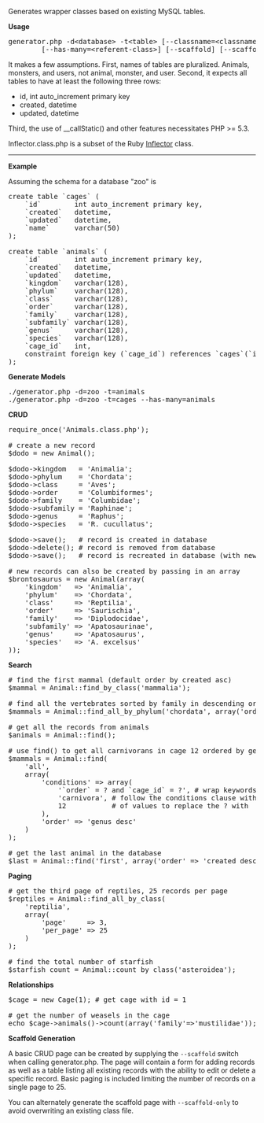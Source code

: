 Generates wrapper classes based on existing MySQL tables.

**Usage**

<pre>
generator.php -d&lt;database&gt; -t&lt;table&gt; [--classname=&lt;classname&gt;]
        [--has-many=&lt;referent-class&gt;] [--scaffold] [--scaffold-only]
</pre>

It makes a few assumptions. First, names of tables are pluralized. Animals, monsters, and users, not animal, monster, and user. Second, it expects all tables to have at least the following three rows:

* id, int auto_increment primary key
* created, datetime
* updated, datetime

Third, the use of __callStatic() and other features necessitates PHP >= 5.3.

Inflector.class.php is a subset of the Ruby [Inflector](http://as.rubyonrails.org/classes/Inflector.html) class.

<hr>

**Example**

Assuming the schema for a database "zoo" is

<pre>
create table `cages` (
    `id`        int auto_increment primary key,
    `created`   datetime,
    `updated`   datetime,
    `name`      varchar(50)
);

create table `animals` (
    `id`        int auto_increment primary key,
    `created`   datetime,
    `updated`   datetime,
    `kingdom`   varchar(128),
    `phylum`    varchar(128),
    `class`     varchar(128),
    `order`     varchar(128),
    `family`    varchar(128),
    `subfamily` varchar(128),
    `genus`     varchar(128),
    `species`   varchar(128),
    `cage_id`   int,
    constraint foreign key (`cage_id`) references `cages`(`id`)
);
</pre>

**Generate Models**

<pre>
./generator.php -d=zoo -t=animals
./generator.php -d=zoo -t=cages --has-many=animals
</pre>

<b>CRUD</b>

<pre>
require_once('Animals.class.php');

# create a new record
$dodo = new Animal();

$dodo->kingdom   = 'Animalia';
$dodo->phylum    = 'Chordata';
$dodo->class     = 'Aves';
$dodo->order     = 'Columbiformes';
$dodo->family    = 'Columbidae';
$dodo->subfamily = 'Raphinae';
$dodo->genus     = 'Raphus';
$dodo->species   = 'R. cucullatus';

$dodo->save();   # record is created in database
$dodo->delete(); # record is removed from database
$dodo->save();   # record is recreated in database (with new id)

# new records can also be created by passing in an array
$brontosaurus = new Animal(array(
    'kingdom'   => 'Animalia',
    'phylum'    => 'Chordata',
    'class'     => 'Reptilia',
    'order'     => 'Saurischia',
    'family'    => 'Diplodocidae',
    'subfamily' => 'Apatosaurinae',
    'genus'     => 'Apatosaurus',
    'species'   => 'A. excelsus'
));
</pre>

**Search**

<pre>
# find the first mammal (default order by created asc)
$mammal = Animal::find_by_class('mammalia');

# find all the vertebrates sorted by family in descending order
$mammals = Animal::find_all_by_phylum('chordata', array('order' => 'family desc'));

# get all the records from animals
$animals = Animal::find();

# use find() to get all carnivorans in cage 12 ordered by genus, reverse alphabetical
$mammals = Animal::find(
    'all',
    array(
        'conditions' => array(
            '`order` = ? and `cage_id` = ?', # wrap keywords as in raw SQL
            'carnivora', # follow the conditions clause with an ordered list
            12           # of values to replace the ? with
        ),
        'order' => 'genus desc'
    )
);

# get the last animal in the database
$last = Animal::find('first', array('order' => 'created desc'));
</pre>

**Paging**

<pre>
# get the third page of reptiles, 25 records per page
$reptiles = Animal::find_all_by_class(
    'reptilia',
    array(
        'page'     => 3,
        'per_page' => 25
    )
);

# find the total number of starfish
$starfish_count = Animal::count_by_class('asteroidea');
</pre>

**Relationships**

<pre>
$cage = new Cage(1); # get cage with id = 1

# get the number of weasels in the cage
echo $cage->animals()->count(array('family'=>'mustilidae'));
</pre>

**Scaffold Generation**

A basic CRUD page can be created by supplying the <code>--scaffold</code> switch when calling generator.php. The page will contain a form for adding records as well as a table listing all existing records with the ability to edit or delete a specific record. Basic paging is included limiting the number of records on a single page to 25.

You can alternately generate the scaffold page with <code>--scaffold-only</code> to avoid overwriting an existing class file.